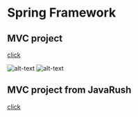 <h1>Spring Framework</h1>

<h2>MVC project</h2>

[click](https://github.com/self-harm/SpringMVC/tree/main/mvc_practice/mvc_project) 

![alt-text](https://github.com/self-harm/MVC-projects/blob/main/pngs/qw1.PNG)
![alt-text](https://github.com/self-harm/MVC-projects/blob/main/pngs/qw2.PNG)

<h2>MVC project from JavaRush</h2>

[click](https://github.com/self-harm/SpringMVC/tree/main/task3608)
